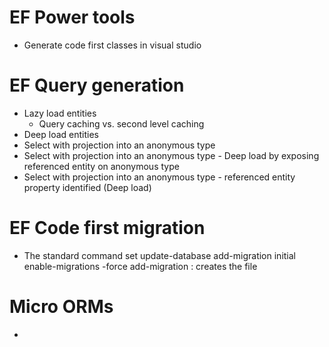 # EF Power tools
- Generate code first classes in visual studio

# EF Query generation
- Lazy load entities
	- Query caching vs. second level caching
- Deep load entities
- Select with projection into an anonymous type
- Select with projection into an anonymous type - Deep load by exposing referenced entity on anonymous type
- Select with projection into an anonymous type - referenced entity property identified (Deep load)

# EF Code first migration
- The standard command set
update-database
add-migration initial
enable-migrations -force
add-migration : creates the file

# Micro ORMs
- 